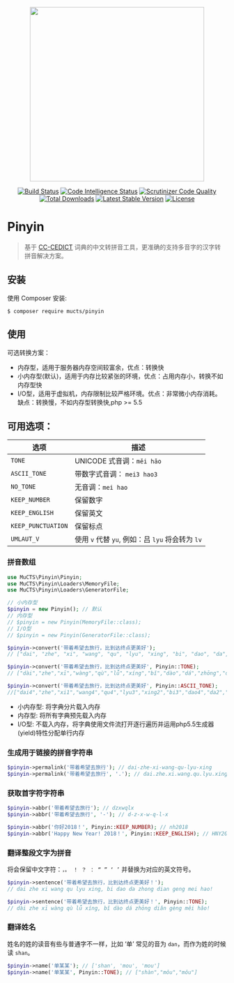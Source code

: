 <p align="center"><img src="https://images.mucts.com/image/mcts.png" width="400"></p>
<p align="center">
    <a href="https://scrutinizer-ci.com/g/mucts/pinyin"><img src="https://scrutinizer-ci.com/g/mucts/pinyin/badges/build.png" alt="Build Status"></a>
    <a href="https://scrutinizer-ci.com/g/mucts/pinyin"><img src="https://scrutinizer-ci.com/g/mucts/pinyin/badges/code-intelligence.svg" alt="Code Intelligence Status"></a>
    <a href="https://scrutinizer-ci.com/g/mucts/pinyin"><img src="https://scrutinizer-ci.com/g/mucts/pinyin/badges/quality-score.png" alt="Scrutinizer Code Quality"></a>
    <a href="https://packagist.org/packages/mucts/pinyin"><img src="https://poser.pugx.org/mucts/pinyin/d/total.svg" alt="Total Downloads"></a>
    <a href="https://packagist.org/packages/mucts/pinyin"><img src="https://poser.pugx.org/mucts/pinyin/v/stable.svg" alt="Latest Stable Version"></a>
    <a href="https://packagist.org/packages/mucts/pinyin"><img src="https://poser.pugx.org/mucts/pinyin/license.svg" alt="License"></a>
</p>

# Pinyin

> 基于 [CC-CEDICT](http://cc-cedict.org/wiki/) 词典的中文转拼音工具，更准确的支持多音字的汉字转拼音解决方案。

## 安装

使用 Composer 安装:

```
$ composer require mucts/pinyin
```

## 使用

可选转换方案：

- 内存型，适用于服务器内存空间较富余，优点：转换快
- 小内存型(默认)，适用于内存比较紧张的环境，优点：占用内存小，转换不如内存型快
- I/O型，适用于虚拟机，内存限制比较严格环境。优点：非常微小内存消耗。缺点：转换慢，不如内存型转换快,php >= 5.5

## 可用选项：

|      选项      | 描述                                                |
| -------------  | ---------------------------------------------------|
| `TONE`  | UNICODE 式音调：`měi hǎo`                    |
| `ASCII_TONE`  | 带数字式音调：  `mei3 hao3`                    |
| `NO_TONE`    |  无音调：`mei hao` | 
| `KEEP_NUMBER`    | 保留数字  | 
| `KEEP_ENGLISH`   | 保留英文   | 
| `KEEP_PUNCTUATION`   |  保留标点  | 
| `UMLAUT_V` | 使用 `v` 代替 `yu`, 例如：吕 `lyu` 将会转为 `lv` |

### 拼音数组

```php
use MuCTS\Pinyin\Pinyin;
use MuCTS\Pinyin\Loaders\MemoryFile;
use MuCTS\Pinyin\Loaders\GeneratorFile;

// 小内存型
$pinyin = new Pinyin(); // 默认
// 内存型
// $pinyin = new Pinyin(MemoryFile::class);
// I/O型
// $pinyin = new Pinyin(GeneratorFile::class);

$pinyin->convert('带着希望去旅行，比到达终点更美好');
// ["dai", "zhe", "xi", "wang", "qu", "lyu", "xing", "bi", "dao", "da", "zhong", "dian", "geng", "mei", "hao"]

$pinyin->convert('带着希望去旅行，比到达终点更美好', Pinyin::TONE);
// ["dài","zhe","xī","wàng","qù","lǚ","xíng","bǐ","dào","dá","zhōng","diǎn","gèng","měi","hǎo"]

$pinyin->convert('带着希望去旅行，比到达终点更美好', Pinyin::ASCII_TONE);
//["dai4","zhe","xi1","wang4","qu4","lyu3","xing2","bi3","dao4","da2","zhong1","dian3","geng4","mei3","hao3"]
```

- 小内存型: 将字典分片载入内存
- 内存型: 将所有字典预先载入内存
- I/O型: 不载入内存，将字典使用文件流打开逐行遍历并运用php5.5生成器(yield)特性分配单行内存


### 生成用于链接的拼音字符串

```php
$pinyin->permalink('带着希望去旅行'); // dai-zhe-xi-wang-qu-lyu-xing
$pinyin->permalink('带着希望去旅行', '.'); // dai.zhe.xi.wang.qu.lyu.xing
```

### 获取首字符字符串

```php
$pinyin->abbr('带着希望去旅行'); // dzxwqlx
$pinyin->abbr('带着希望去旅行', '-'); // d-z-x-w-q-l-x

$pinyin->abbr('你好2018！', Pinyin::KEEP_NUMBER); // nh2018
$pinyin->abbr('Happy New Year! 2018！', Pinyin::KEEP_ENGLISH); // HNY2018
```

### 翻译整段文字为拼音

将会保留中文字符：`，。 ！ ？ ： “ ” ‘ ’` 并替换为对应的英文符号。

```php
$pinyin->sentence('带着希望去旅行，比到达终点更美好！');
// dai zhe xi wang qu lyu xing, bi dao da zhong dian geng mei hao!

$pinyin->sentence('带着希望去旅行，比到达终点更美好！', Pinyin::TONE);
// dài zhe xī wàng qù lǚ xíng, bǐ dào dá zhōng diǎn gèng měi hǎo!
```

### 翻译姓名

姓名的姓的读音有些与普通字不一样，比如 ‘单’ 常见的音为 `dan`，而作为姓的时候读 `shan`。

```php
$pinyin->name('单某某'); // ['shan', 'mou', 'mou']
$pinyin->name('单某某', Pinyin::TONE); // ["shàn","mǒu","mǒu"]
```
